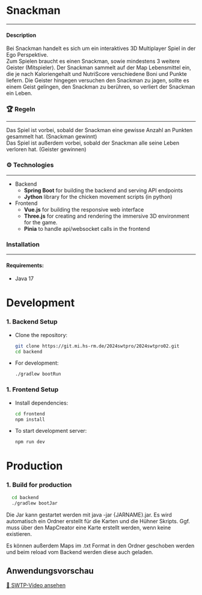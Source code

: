 # Snackman

---

#### Description
Bei Snackman handelt es sich um ein interaktives 3D Multiplayer Spiel in der Ego Perspektive.     
Zum Spielen braucht es einen Snackman, sowie mindestens 3 weitere Geister (Mitspieler). Der Snackman sammelt auf der Map Lebensmittel ein, die je nach Kaloriengehalt und NutriScore verschiedene Boni und Punkte liefern. Die Geister hingegen versuchen den Snackman zu jagen, sollte es einem Geist gelingen, den Snackman zu berühren, so verliert der Snackman ein Leben.

### :trophy: Regeln 

---
Das Spiel ist vorbei, sobald der Snackman eine gewisse Anzahl an Punkten gesammelt hat. (Snackman gewinnt)  
Das Spiel ist außerdem vorbei, sobald der Snackman alle seine Leben verloren hat. (Geister gewinnen)

### :gear: Technologies

---
* Backend
  * **Spring Boot** for building the backend and serving API endpoints
  * **Jython** library for the chicken movement scripts (in python)
* Frontend
  *  **Vue.js** for building the responsive web interface
  * **Three.js** for creating and rendering the immersive 3D environment for the game.
  * **Pinia** to handle api/websocket calls in the frontend

### Installation

---

#### Requirements:
* Java 17

# Development

### 1. Backend Setup

* Clone the repository:
    ```bash
    git clone https://git.mi.hs-rm.de/2024swtpro/2024swtpro02.git
    cd backend
    ```
* For development:
    ```bash
    ./gradlew bootRun
    ```

### 1. Frontend Setup
* Install dependencies:
    ```bash
    cd frontend
    npm install  
    ```
* To start development server:
    ```bash
    npm run dev
    ```

# Production

### 1. Build for production
  ```bash
    cd backend
    ./gradlew bootJar
  ```

Die Jar kann gestartet werden mit java -jar {JARNAME}.jar.
Es wird automatisch ein Ordner erstellt für die Karten und die Hühner Skripts.
Ggf. muss über den MapCreator eine Karte erstellt werden, wenn keine existieren.

Es können außerdem Maps im .txt Format in den Ordner geschoben werden und beim reload vom Backend werden diese auch geladen.


## Anwendungsvorschau
[🎥 SWTP-Video ansehen](https://www.dropbox.com/scl/fi/6v3fxpkp9z1pz1gn8jula/SWTP-Video.mp4?rlkey=wc4jct4ucp63z3x723jd6zso0&st=vq4uux5c&dl=0)
